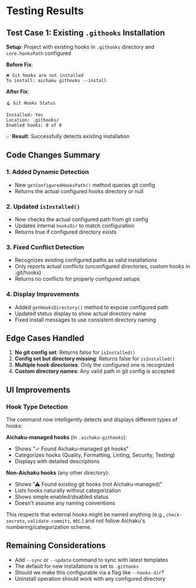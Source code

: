 # Testing Results

## Test Case 1: Existing `.githooks` Installation

**Setup**: Project with existing hooks in `.githooks` directory and `core.hooksPath` configured

**Before Fix**:

```
❌ Git hooks are not installed
To install: aichaku githooks --install
```

**After Fix**:

```
🪝 Git Hooks Status

Installed: Yes
Location: .githooks/
Enabled hooks: 8 of 8
```

✅ **Result**: Successfully detects existing installation

## Code Changes Summary

### 1. Added Dynamic Detection

- New `getConfiguredHooksPath()` method queries git config
- Returns the actual configured hooks directory or null

### 2. Updated `isInstalled()`

- Now checks the actual configured path from git config
- Updates internal `hooksDir` to match configuration
- Returns true if configured directory exists

### 3. Fixed Conflict Detection

- Recognizes existing configured paths as valid installations
- Only reports actual conflicts (unconfigured directories, custom hooks in .git/hooks)
- Returns no conflicts for properly configured setups

### 4. Display Improvements

- Added `getHooksDirectory()` method to expose configured path
- Updated status display to show actual directory name
- Fixed install messages to use consistent directory naming

## Edge Cases Handled

1. **No git config set**: Returns false for `isInstalled()`
2. **Config set but directory missing**: Returns false for `isInstalled()`
3. **Multiple hook directories**: Only the configured one is recognized
4. **Custom directory names**: Any valid path in git config is accepted

## UI Improvements

### Hook Type Detection

The command now intelligently detects and displays different types of hooks:

**Aichaku-managed hooks** (in `.aichaku-githooks`):

- Shows "✓ Found Aichaku-managed git hooks"
- Categorizes hooks (Quality, Formatting, Linting, Security, Testing)
- Displays with detailed descriptions

**Non-Aichaku hooks** (any other directory):

- Shows "⚠ Found existing git hooks (not Aichaku-managed)"
- Lists hooks naturally without categorization
- Shows simple enabled/disabled status
- Doesn't assume any naming conventions

This respects that external hooks might be named anything (e.g., `check-secrets`, `validate-commits`, etc.) and not
follow Aichaku's numbering/categorization scheme.

## Remaining Considerations

- Add `--sync` or `--update` command to sync with latest templates
- The default for new installations is set to `.githooks`
- Should we make this configurable via a flag like `--hooks-dir`?
- Uninstall operation should work with any configured directory
